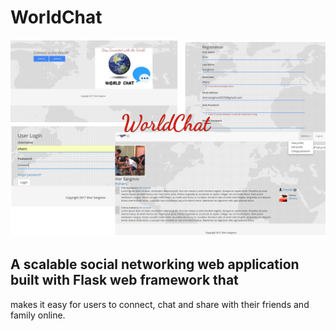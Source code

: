 # WorldChat

![alt text](/static/img/final.jpg)

## A scalable social networking web application built with Flask web framework that
makes it easy for users to connect, chat and share with their friends and family online.